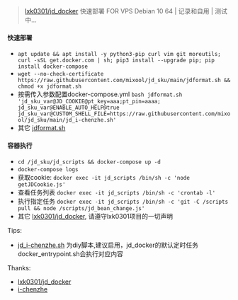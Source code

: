 > [lxk0301/jd_docker](https://gitee.com/lxk0301/jd_docker) 快速部署 FOR VPS Debian 10 64 | 记录和自用 | 测试中...

#### 快速部署
* `apt update && apt install -y python3-pip curl vim git moreutils; curl -sSL get.docker.com | sh; pip3 install --upgrade pip; pip install docker-compose`
* `wget --no-check-certificate https://raw.githubusercontent.com/mixool/jd_sku/main/jdformat.sh && chmod +x jdformat.sh`
* 按需传入参数配置docker-compose.yml
`bash jdformat.sh 'jd_sku_var@JD_COOKIE@pt_key=aaa;pt_pin=aaaa; jd_sku_var@ENABLE_AUTO_HELP@true jd_sku_var@CUSTOM_SHELL_FILE=https://raw.githubusercontent.com/mixool/jd_sku/main/jd_i-chenzhe.sh'`
* 其它 [jdformat.sh](https://raw.githubusercontent.com/mixool/jd_sku/main/jdformat.sh)

#### 容器执行
* `cd /jd_sku/jd_scripts && docker-compose up -d`
* `docker-compose logs`
* 获取cookie: `docker exec -it jd_scripts /bin/sh -c 'node getJDCookie.js'`
* 查看任务列表 `docker exec -it jd_scripts /bin/sh -c 'crontab -l'`
* 执行指定任务 `docker exec -it jd_scripts /bin/sh -c 'git -C /scripts pull && node /scripts/jd_bean_change.js'`
* 其它 [lxk0301/jd_docker](https://gitee.com/lxk0301/jd_docker), 请遵守lxk0301项目的一切声明

Tips:
* [jd_i-chenzhe.sh](https://raw.githubusercontent.com/mixool/jd_sku/main/jd_i-chenzhe.sh) 为diy脚本,建议启用，jd_docker的默认定时任务docker_entrypoint.sh会执行对应内容

Thanks: 
* [lxk0301/jd_docker](https://gitee.com/lxk0301/jd_docker)
* [i-chenzhe](https://github.com/i-chenzhe/qx.git)
